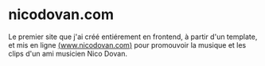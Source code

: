 # nicodovan.com
Le premier site que j'ai créé entiérement en frontend, à partir d'un template, et mis en ligne [(www.nicodovan.com)](https://maximumjs.github.io/nicodovan.com/) pour promouvoir la musique et les clips d'un ami musicien Nico Dovan.
